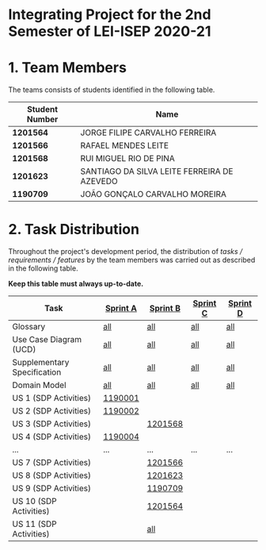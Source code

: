 # Integrating Project for the 2nd Semester of LEI-ISEP 2020-21 

# 1. Team Members

The teams consists of students identified in the following table. 

| Student Number	| Name |
|--------------|----------------------------|
| **1201564**  | JORGE FILIPE CARVALHO FERREIRA          |
| **1201566**  | RAFAEL MENDES LEITE          |
| **1201568**  | RUI MIGUEL RIO DE PINA          |
| **1201623**  | SANTIAGO DA SILVA LEITE FERREIRA DE AZEVEDO          |
| **1190709**  | JOÃO GONÇALO CARVALHO MOREIRA          |



# 2. Task Distribution ###


Throughout the project's development period, the distribution of _tasks / requirements / features_ by the team members was carried out as described in the following table. 

**Keep this table must always up-to-date.**

| Task                      | [Sprint A](SprintA/README.md) | [Sprint B](SprintB/README.md) | [Sprint C](SprintC/README.md) |  [Sprint D](SprintD/README.md) |
|-----------------------------|------------|------------|------------|------------|
| Glossary  |  [all](SprintA/Glossary.md)   |   [all](SprintB/Glossary.md)  |   [all](SprintC/Glossary.md)  | [all](SprintD/Glossary.md)  |
| Use Case Diagram (UCD)  |  [all](SprintA/UCD.md)   |   [all](SprintB/UCD.md)  |   [all](SprintC/UCD.md)  | [all](SprintD/UCD.md)  |
| Supplementary Specification   |  [all](SprintA/FURPS.md)   |   [all](SprintB/FURPS.md)  |   [all](SprintC/FURPS.md)  | [all](SprintD/FURPS.md)  |
| Domain Model  |  [all](SprintA/DM.md)   |   [all](SprintB/DM.md)  |   [all](SprintC/DM.md)  | [all](SprintD/DM.md)  |
| US 1 (SDP Activities)  |  [1190001](SprintA/US1.md)   |    |   |  |
| US 2 (SDP Activities)  |  [1190002](SprintA/US2.md)   |    |   |  |
| US 3 (SDP Activities)  |     | [1201568](SprintB/US_3/US3.md)   |   |  |
| US 4 (SDP Activities)  |  [1190004](SprintA/US4.md)   |    |   |  |
| ...  |  ...   | ...   | ...  | ... |
| US 7 (SDP Activities)  |     | [1201566](SprintB/US_7/US7.md)   |   |  |
| US 8 (SDP Activities)  |     | [1201623](SprintB/US_8/US8.md)   |   |  |
| US 9 (SDP Activities)  |     | [1190709](SprintB/US_9/US9.md)   |   |  |
| US 10 (SDP Activities)  |     | [1201564](SprintB/US_10/US10.md)   |   |  |
| US 11 (SDP Activities)  |     | [all](SprintB/US_11/US11.md)   |   |  |